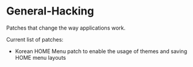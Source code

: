 # General-Hacking

Patches that change the way applications work.

Current list of patches:
- Korean HOME Menu patch to enable the usage of themes and saving HOME menu layouts
